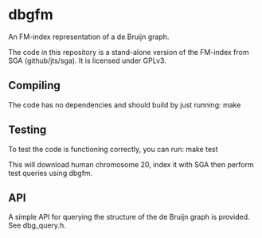 dbgfm
=====

An FM-index representation of a de Bruijn graph.

The code in this repository is a stand-alone version of the FM-index from SGA (github/jts/sga).
It is licensed under GPLv3.

## Compiling

The code has no dependencies and should build by just running:
	make

## Testing

To test the code is functioning correctly, you can run:
	make test

This will download human chromosome 20, index it with SGA then perform test queries using dbgfm.

## API

A simple API for querying the structure of the de Bruijn graph is provided. See dbg_query.h.
